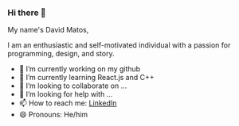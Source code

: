 ### Hi there 👋

My name's David Matos, 

I am an enthusiastic and self-motivated individual with a passion for programming, design, and story.

- 🔭 I’m currently working on my github
- 🌱 I’m currently learning React.js and C++
- 👯 I’m looking to collaborate on ...
- 🤔 I’m looking for help with ...
- 📫 How to reach me: [LinkedIn](https://www.linkedin.com/in/david-matos-a11a04187/)
- 😄 Pronouns: He/him

<!--
**frostbone25/frostbone25** is a ✨ _special_ ✨ repository because its `README.md` (this file) appears on your GitHub profile.

Here are some ideas to get you started:

- 🔭 I’m currently working on ...
- 👯 I’m looking to collaborate on ...
- 🤔 I’m looking for help with ...
-->
